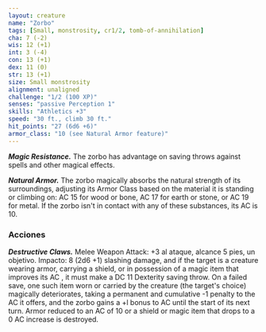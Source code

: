 ```yaml
---
layout: creature
name: "Zorbo"
tags: [Small, monstrosity, cr1/2, tomb-of-annihilation]
cha: 7 (-2)
wis: 12 (+1)
int: 3 (-4)
con: 13 (+1)
dex: 11 (0)
str: 13 (+1)
size: Small monstrosity
alignment: unaligned
challenge: "1/2 (100 XP)"
senses: "passive Perception 1"
skills: "Athletics +3"
speed: "30 ft., climb 30 ft."
hit_points: "27 (6d6 +6)"
armor_class: "10 (see Natural Armor feature)"
---
```


***Magic Resistance.*** The zorbo has advantage on saving throws against spells and other magical effects.

***Natural Armor.*** The zorbo magically absorbs the natural strength of its surroundings, adjusting its Armor Class based on the material it is standing or climbing on: AC 15 for wood or bone, AC 17 for earth or stone, or AC 19 for metal. If the zorbo isn't in contact with any of these substances, its AC is 10.

### Acciones

***Destructive Claws.*** Melee Weapon Attack: +3 al ataque, alcance 5 pies, un objetivo. Impacto: 8 (2d6 +1) slashing damage, and if the target is a creature wearing armor, carrying a shield, or in possession of a magic item that improves its AC , it must make a DC 11 Dexterity saving throw. On a failed save, one such item worn or carried by the creature (the target's choice) magically deteriorates, taking a permanent and cumulative -1 penalty to the AC it offers, and the zorbo gains a +l bonus to AC until the start of its next turn. Armor reduced to an AC of 10 or a shield or magic item that drops to a 0 AC increase is destroyed.